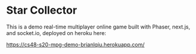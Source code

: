 # Star Collector

This is a demo real-time multiplayer online game built with Phaser, next.js, and socket.io, deployed on heroku here:

https://cs48-s20-mpg-demo-brianlqiu.herokuapp.com/


